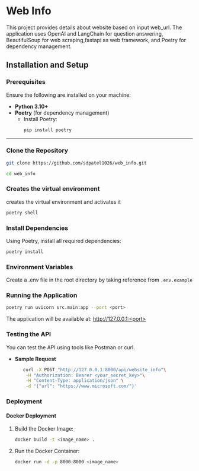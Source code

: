 # Web Info
This project provides details about website based on input web_url. The application uses OpenAI and LangChain for question answering, BeautifulSoup for web scraping,fastapi as web framework, and Poetry for dependency management.

## Installation and Setup

### Prerequisites

Ensure the following are installed on your machine:

- **Python 3.10+**
- **Poetry** (for dependency management)
  - Install Poetry:
    ```bash
    pip install poetry
    ```

---

### Clone the Repository

```bash
git clone https://github.com/sdpatel1026/web_info.git

cd web_info
```
### Creates the virtual environment
creates the virtual environment and activates it
```bash
poetry shell
```
### Install Dependencies
Using Poetry, install all required dependencies:
```bash
poetry install
```

### Environment Variables
Create a .env file in the root directory by taking reference from ```.env.example```

### Running the Application
```bash
poetry run uvicorn src.main:app --port <port>
```
The application will be available at:
http://127.0.0.1:<port>

### Testing the API
You can test the API using tools like Postman or curl.
- **Sample Request** 
    ```bash
       curl -X POST "http://127.0.0.1:8000/api/website_info"\
        -H "Authorization: Bearer <your_secret_key>"\
        -H "Content-Type: application/json" \
        -d '{"url": "https://www.microsoft.com/"}'     
    ```

### Deployment
#### Docker Deployment
1. Build the Docker Image:
    ```bash
    docker build -t <image_name> .
    ```
2. Run the Docker Container:   
    ```bash
    docker run -d -p 8000:8000 <image_name>
    ``` 
